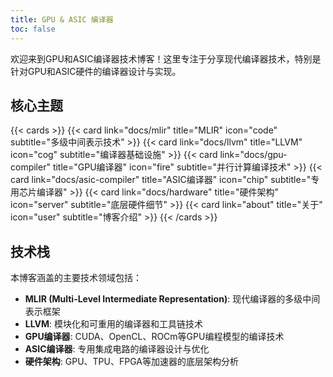 ```yaml
---
title: GPU & ASIC 编译器
toc: false
---
```


欢迎来到GPU和ASIC编译器技术博客！这里专注于分享现代编译器技术，特别是针对GPU和ASIC硬件的编译器设计与实现。

## 核心主题

{{< cards >}}
  {{< card link="docs/mlir" title="MLIR" icon="code" subtitle="多级中间表示技术" >}}
  {{< card link="docs/llvm" title="LLVM" icon="cog" subtitle="编译器基础设施" >}}
  {{< card link="docs/gpu-compiler" title="GPU编译器" icon="fire" subtitle="并行计算编译技术" >}}
  {{< card link="docs/asic-compiler" title="ASIC编译器" icon="chip" subtitle="专用芯片编译器" >}}
  {{< card link="docs/hardware" title="硬件架构" icon="server" subtitle="底层硬件细节" >}}
  {{< card link="about" title="关于" icon="user" subtitle="博客介绍" >}}
{{< /cards >}}

## 技术栈

本博客涵盖的主要技术领域包括：
- **MLIR (Multi-Level Intermediate Representation)**: 现代编译器的多级中间表示框架
- **LLVM**: 模块化和可重用的编译器和工具链技术
- **GPU编译器**: CUDA、OpenCL、ROCm等GPU编程模型的编译技术
- **ASIC编译器**: 专用集成电路的编译器设计与优化
- **硬件架构**: GPU、TPU、FPGA等加速器的底层架构分析

